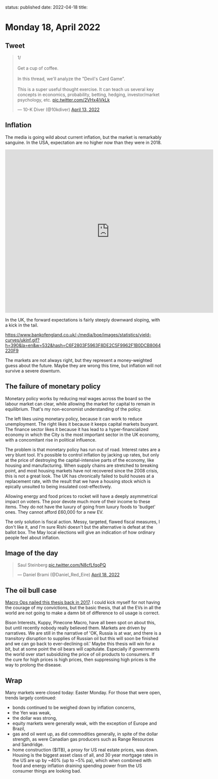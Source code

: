 status: published
date: 2022-04-18
title: 

# Monday 18, April 2022


## Tweet

<blockquote class="twitter-tweet"><p lang="en" dir="ltr">1/<br><br>Get a cup of coffee.<br><br>In this thread, we&#39;ll analyze the &quot;Devil&#39;s Card Game&quot;.<br><br>This is a super useful thought exercise. It can teach us several key concepts in economics, probability, betting, hedging, investor/market psychology, etc. <a href="https://t.co/2VHx4iVkLk">pic.twitter.com/2VHx4iVkLk</a></p>&mdash; 10-K Diver (@10kdiver) <a href="https://twitter.com/10kdiver/status/1514241744350507013?ref_src=twsrc%5Etfw">April 13, 2022</a></blockquote> <script async src="https://platform.twitter.com/widgets.js" charset="utf-8"></script> 


## Inflation

The media is going wild about current inflation, but the market is remarkably sanguine. In the USA, expectation are no higher now than they were in 2018. 

<iframe src="https://fred.stlouisfed.org/graph/graph-landing.php?g=Olbj&width=670&height=475" scrolling="no" frameborder="0" style="overflow:hidden; width:670px; height:525px;" allowTransparency="true" loading="lazy"></iframe>

In the UK, the forward expectations is fairly steeply downward sloping, with a kick in the tail.

https://www.bankofengland.co.uk/-/media/boe/images/statistics/yield-curves/ukinf.gif?h=390&la=en&w=532&hash=C6F2803F5963F8DE2C5F9962F1B0DCB8064220F9

The markets are not always right, but they represent a money-weighted guess about the future. 
Maybe they are wrong this time, but inflation will not survive a severe downturn.

## The failure of monetary policy

Monetary policy works by reducing real wages across the board so the labour market can clear, while allowing the market for capital to remain in equilibrium.
That's my non-economist understanding of the policy.

The left likes using monetary policy, because it can work to reduce unemployment.
The right likes it because it keeps capital markets buoyant. 
The finance sector likes it because it has lead to a hyper-financialized economy in which the City is the most important sector in the UK economy, 
with a concomitant rise in political influence.

The problem is that monetary policy has run out of road. 
Interest rates are a very blunt tool. 
It's possible to control inflation by jacking up rates, but only at the price of destroying the capital-intensive parts of the economy,
like housing and manufacturing.
When supply chains are stretched to breaking point, and most housing markets have not recovered since the 2008 crisis, this is not a great look.
The UK has chronically failed to build houses at a replacement rate, with the result that we have a housing stock which is epically unsuited to 
being insulated cost-effectively.

Allowing energy and food prices to rocket will have a deeply asymmetrical impact on voters.
The poor devote much more of their income to these items.
They do not have the luxury of going from luxury foods to 'budget' ones.
They cannot afford £60,000 for a new EV.

The only solution is fiscal action. Messy, targeted, flawed fiscal measures, 
I don't like it, and I'm sure Rishi doesn't but the alternative is defeat at the ballot box.
The May local elections will give an indication of how ordinary people feel about inflation.

## Image of the day

<blockquote class="twitter-tweet"><p lang="de" dir="ltr">Saul Steinberg <a href="https://t.co/N8cfLfqoPQ">pic.twitter.com/N8cfLfqoPQ</a></p>&mdash; Daniel Brami (@Daniel_Red_Eire) <a href="https://twitter.com/Daniel_Red_Eire/status/1516031059355475972?ref_src=twsrc%5Etfw">April 18, 2022</a></blockquote> <script async src="https://platform.twitter.com/widgets.js" charset="utf-8"></script> 


## The oil bull case

[Macro Ops nailed this thesis back in 2017](https://macro-ops.com/oil-markets-massive-repricing/).
I could kick myself for not having the courage of my convictions, but the basic thesis, that all the EVs in all the world are not going
to make a damn bit of difference to oil usage is correct.

Bison Interests, Kuppy, Pinecone Macro, have all been spot on about this, but until recently nobody really believed them.
Markets are driven by narratives.
We are still in the narrative of 'OK, Russia is at war, and there is a transitory disruption to supplies of Russian oil but this will soon be finished and we can go back to ever-declining oil.' 
Maybe this thesis will win for a bit, but at some point the oil bears will capitulate.
Especially if governments the world over start subsidizing the price of oil products to consumers.
If the cure for high prices is high prices, then suppressing high prices is the way to prolong the disease.

## Wrap

Many markets were closed today: Easter Monday. 
For those that were open, trends largely continued:

- bonds continued to be weighed down by inflation concerns, 
- the Yen was weak,
- the dollar was strong,
- equity markets were generally weak, with the exception of Europe and Brazil,
- gas and oil went up, as did commodities generally, in spite of the dollar strength, as were Canadian gas producers such as Range Resources and Sandridge.
- home construction ($ITB), a proxy for US real estate prices, was down. Housing is the biggest asset class of all, and 30 year mortgage rates in the US are up by ~40% (up to ~5% pa), which when combined with food and energy inflation draining spending power from the US consumer things are looking bad.

